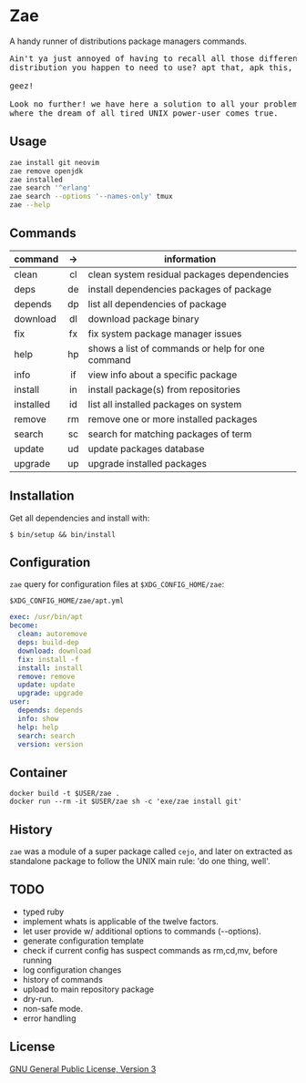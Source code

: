 # Zae

A handy runner of distributions package managers commands. 

<pre>
Ain't ya just annoyed of having to recall all those different commands of every
distribution you happen to need to use? apt that, apk this, dnf those...

geez!

Look no further! we have here a solution to all your problems: `zae`,
where the dream of all tired UNIX power-user comes true.
</pre>

## Usage

```sh
zae install git neovim
zae remove openjdk
zae installed
zae search '^erlang'
zae search --options '--names-only' tmux
zae --help
```

## Commands

| command   | -> | information                                      |
|-----------|:--:|--------------------------------------------------|
| clean     | cl | clean system residual packages dependencies      |
| deps      | de | install dependencies packages of package         |
| depends   | dp | list all dependencies of package                 |
| download  | dl | download package binary                          |
| fix       | fx | fix system package manager issues                |
| help      | hp | shows a list of commands or help for one command |
| info      | if | view info about a specific package               |
| install   | in | install package(s) from repositories             |
| installed | id | list all installed packages on system            |
| remove    | rm | remove one or more installed packages            |
| search    | sc | search for matching packages of term             |
| update    | ud | update packages database                         |
| upgrade   | up | upgrade installed packages                       |

## Installation

Get all dependencies and install with:

    $ bin/setup && bin/install

## Configuration

`zae` query for configuration files at `$XDG_CONFIG_HOME/zae`:

`$XDG_CONFIG_HOME/zae/apt.yml`

```yaml
exec: /usr/bin/apt
become:
  clean: autoremove
  deps: build-dep
  download: download
  fix: install -f
  install: install
  remove: remove
  update: update
  upgrade: upgrade
user:
  depends: depends
  info: show
  help: help
  search: search
  version: version
```


## Container

    docker build -t $USER/zae .
    docker run --rm -it $USER/zae sh -c 'exe/zae install git'

## History

`zae` was a module of a super package called `cejo`, and later on extracted
as standalone package to follow the UNIX main rule: 'do one thing, well'.

## TODO

- typed ruby
- implement whats is applicable of the twelve factors.
- let user provide w/ additional options to commands (--options).
- generate configuration template
- check if current config has suspect commands as rm,cd,mv, before running
- log configuration changes
- history of commands
- upload to main repository package
- dry-run.
- non-safe mode.
- error handling

## License

[GNU General Public License, Version 3](https://www.gnu.org/licenses/gpl-3.0.en.html)
